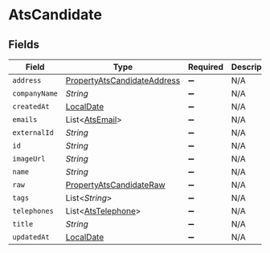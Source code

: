 # AtsCandidate


## Fields

| Field                                                                             | Type                                                                              | Required                                                                          | Description                                                                       |
| --------------------------------------------------------------------------------- | --------------------------------------------------------------------------------- | --------------------------------------------------------------------------------- | --------------------------------------------------------------------------------- |
| `address`                                                                         | [PropertyAtsCandidateAddress](../../models/shared/PropertyAtsCandidateAddress.md) | :heavy_minus_sign:                                                                | N/A                                                                               |
| `companyName`                                                                     | *String*                                                                          | :heavy_minus_sign:                                                                | N/A                                                                               |
| `createdAt`                                                                       | [LocalDate](https://docs.oracle.com/javase/8/docs/api/java/time/LocalDate.html)   | :heavy_minus_sign:                                                                | N/A                                                                               |
| `emails`                                                                          | List<[AtsEmail](../../models/shared/AtsEmail.md)>                                 | :heavy_minus_sign:                                                                | N/A                                                                               |
| `externalId`                                                                      | *String*                                                                          | :heavy_minus_sign:                                                                | N/A                                                                               |
| `id`                                                                              | *String*                                                                          | :heavy_minus_sign:                                                                | N/A                                                                               |
| `imageUrl`                                                                        | *String*                                                                          | :heavy_minus_sign:                                                                | N/A                                                                               |
| `name`                                                                            | *String*                                                                          | :heavy_minus_sign:                                                                | N/A                                                                               |
| `raw`                                                                             | [PropertyAtsCandidateRaw](../../models/shared/PropertyAtsCandidateRaw.md)         | :heavy_minus_sign:                                                                | N/A                                                                               |
| `tags`                                                                            | List<*String*>                                                                    | :heavy_minus_sign:                                                                | N/A                                                                               |
| `telephones`                                                                      | List<[AtsTelephone](../../models/shared/AtsTelephone.md)>                         | :heavy_minus_sign:                                                                | N/A                                                                               |
| `title`                                                                           | *String*                                                                          | :heavy_minus_sign:                                                                | N/A                                                                               |
| `updatedAt`                                                                       | [LocalDate](https://docs.oracle.com/javase/8/docs/api/java/time/LocalDate.html)   | :heavy_minus_sign:                                                                | N/A                                                                               |